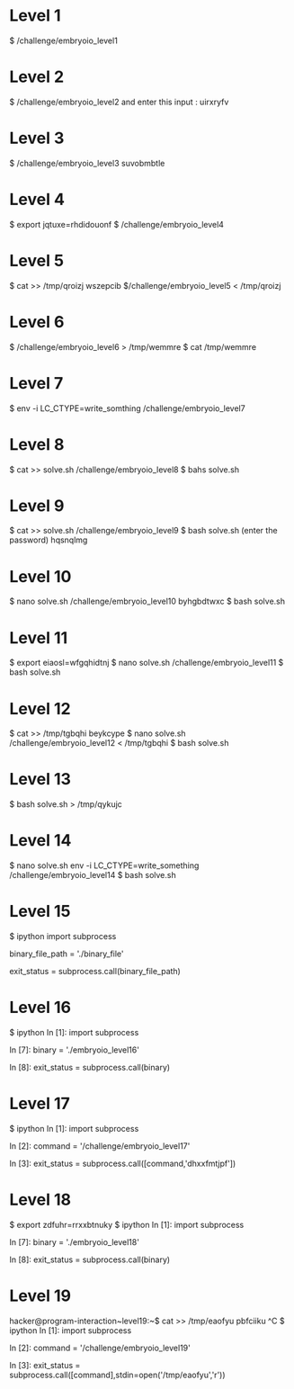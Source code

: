 # Level 1
$ /challenge/embryoio_level1
# Level 2
$ /challenge/embryoio_level2
and enter this input : uirxryfv
# Level 3
$ /challenge/embryoio_level3 suvobmbtle
# Level 4
$ export jqtuxe=rhdidouonf
$ /challenge/embryoio_level4
# Level 5
$ cat >> /tmp/qroizj
wszepcib
$/challenge/embryoio_level5 < /tmp/qroizj
# Level 6
$  /challenge/embryoio_level6 > /tmp/wemmre
$ cat /tmp/wemmre
# Level 7
$ env -i LC_CTYPE=write_somthing /challenge/embryoio_level7 
# Level 8
$ cat >> solve.sh
/challenge/embryoio_level8
$ bahs solve.sh
# Level 9
$ cat >> solve.sh
/challenge/embryoio_level9
$ bash solve.sh
(enter the password)
hqsnqlmg 
# Level 10
$ nano solve.sh
/challenge/embryoio_level10 byhgbdtwxc
$ bash solve.sh
# Level 11
$ export eiaosl=wfgqhidtnj
$ nano solve.sh
/challenge/embryoio_level11 
$ bash solve.sh
# Level 12
$ cat >> /tmp/tgbqhi
beykcype
$ nano solve.sh
/challenge/embryoio_level12 < /tmp/tgbqhi
$ bash solve.sh
# Level 13
$ bash solve.sh > /tmp/qykujc
# Level 14
$ nano solve.sh
env -i LC_CTYPE=write_something  /challenge/embryoio_level14
$ bash solve.sh
# Level 15
$ ipython
import subprocess

binary_file_path = './binary_file'

exit_status = subprocess.call(binary_file_path)
# Level 16
$ ipython
In [1]: import subprocess

In [7]: binary = './embryoio_level16'

In [8]: exit_status = subprocess.call(binary)

# Level 17 
$ ipython
In [1]: import subprocess

In [2]: command = '/challenge/embryoio_level17'

In [3]: exit_status = subprocess.call([command,'dhxxfmtjpf'])

# Level 18
$ export zdfuhr=rrxxbtnuky
$ ipython
In [1]: import subprocess

In [7]: binary = './embryoio_level18'

In [8]: exit_status = subprocess.call(binary)

# Level 19
hacker@program-interaction~level19:~$ cat >> /tmp/eaofyu
pbfciiku
^C
$ ipython
In [1]: import subprocess

In [2]: command = '/challenge/embryoio_level19'

In [3]: exit_status = subprocess.call([command],stdin=open('/tmp/eaofyu','r'))

